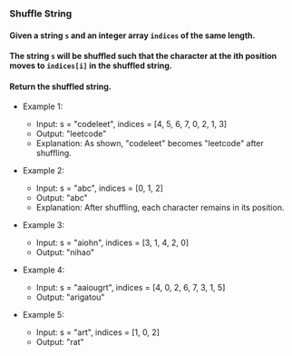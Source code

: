 ### Shuffle String

#### Given a string ```s``` and an integer array ```indices``` of the same length.

#### The string ```s``` will be shuffled such that the character at the ith position moves to ```indices[i]``` in the shuffled string.

#### Return the shuffled string.

- Example 1:
  - Input: s = "codeleet", indices = [4, 5, 6, 7, 0, 2, 1, 3]
  - Output: "leetcode"
  - Explanation: As shown, "codeleet" becomes "leetcode" after shuffling.

- Example 2:
  - Input: s = "abc", indices = [0, 1, 2]
  - Output: "abc"
  - Explanation: After shuffling, each character remains in its position.

- Example 3:
  - Input: s = "aiohn", indices = [3, 1, 4, 2, 0]
  - Output: "nihao"

- Example 4:
  - Input: s = "aaiougrt", indices = [4, 0, 2, 6, 7, 3, 1, 5]
  - Output: "arigatou"

- Example 5:
  - Input: s = "art", indices = [1, 0, 2]
  - Output: "rat"
